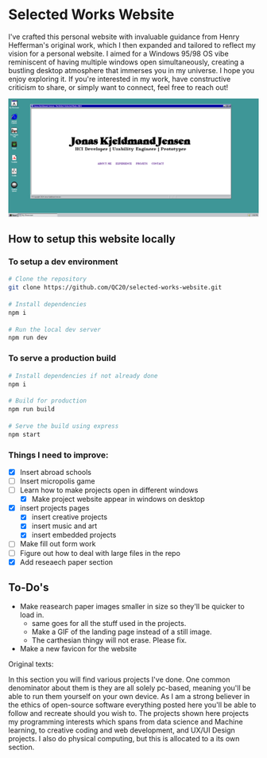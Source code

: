 # Selected Works Website
I've crafted this personal website with invaluable guidance from Henry Hefferman's original work, which I then expanded and tailored to reflect my vision for a personal website. I aimed for a Windows 95/98 OS vibe reminiscent of having multiple windows open simultaneously, creating a bustling desktop atmosphere that immerses you in my universe. I hope you enjoy exploring it. If you're interested in my work, have constructive criticism to share, or simply want to connect, feel free to reach out!

<p align="center">
  <img src="src\assets\pictures\landingPage.png" alt="Image of website's landing page">
</p>


## How to setup this website locally

### To setup a dev environment

```bash
# Clone the repository
git clone https://github.com/QC20/selected-works-website.git

# Install dependencies 
npm i

# Run the local dev server
npm run dev
```

### To serve a production build

```bash
# Install dependencies if not already done
npm i

# Build for production
npm run build

# Serve the build using express
npm start
```

### Things I need to improve:
- [x] Insert abroad schools
- [ ] Insert micropolis game
- [ ] Learn how to make projects open in different windows
  - [x] Make project website appear in windows on desktop
- [x] insert projects pages
  - [x] insert creative projects
  - [x] insert music and art
  - [x] insert embedded projects 
- [ ] Make fill out form work
- [ ] Figure out how to deal with large files in the repo
- [x] Add reseaech paper section

## To-Do's
- Make reasearch paper images smaller in size so they'll be quicker to load in.
  - same goes for all the stuff used in the projects.
  - Make a GIF of the landing page instead of a still image. 
  - The carthesian thingy will not erase. Please fix. 
- Make a new favicon for the website



Original texts:

In this section you will find various projects I've done. One common denominator about them is  they are all solely pc-based, meaning you'll be able to run them yourself on your own device. As I am a strong believer in the ethics of open-source software everything posted here you'll be able to follow and recreate should you wish to.  The projects shown here projects my programming interests which spans from data science and Machine learning, to creative coding and web development, and UX/UI Design projects. I also do physical computing, but this is allocated to a its own section.